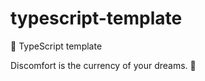 # typescript-template

🌱 TypeScript template


<!-- INSPIRATIONAL_QUOTE_START -->
Discomfort is the currency of your dreams.
🦖
<!-- INSPIRATIONAL_QUOTE_END -->
